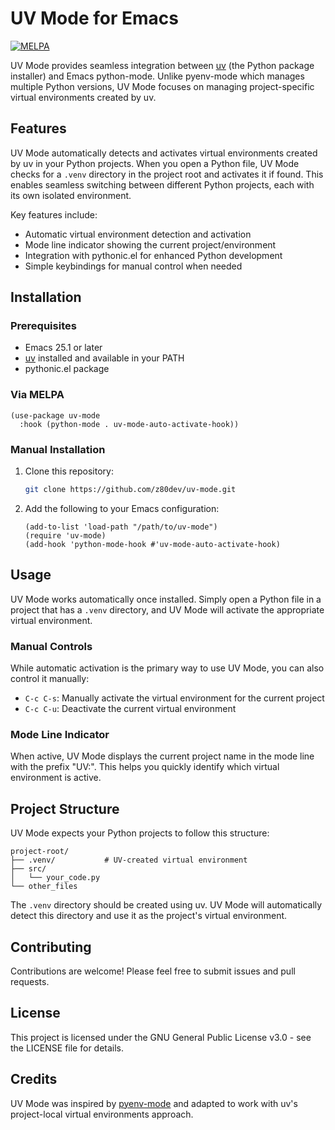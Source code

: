 # UV Mode for Emacs

[![MELPA](https://melpa.org/packages/uv-mode-badge.svg)](https://melpa.org/#/uv-mode)

UV Mode provides seamless integration between [uv](https://github.com/astral-sh/uv) (the Python package installer) and Emacs python-mode. Unlike pyenv-mode which manages multiple Python versions, UV Mode focuses on managing project-specific virtual environments created by uv.

## Features

UV Mode automatically detects and activates virtual environments created by uv in your Python projects. When you open a Python file, UV Mode checks for a `.venv` directory in the project root and activates it if found. This enables seamless switching between different Python projects, each with its own isolated environment.

Key features include:
- Automatic virtual environment detection and activation
- Mode line indicator showing the current project/environment
- Integration with pythonic.el for enhanced Python development
- Simple keybindings for manual control when needed

## Installation

### Prerequisites

- Emacs 25.1 or later
- [uv](https://github.com/astral-sh/uv) installed and available in your PATH
- pythonic.el package

### Via MELPA

```elisp
(use-package uv-mode
  :hook (python-mode . uv-mode-auto-activate-hook))
```

### Manual Installation

1. Clone this repository:
   ```bash
   git clone https://github.com/z80dev/uv-mode.git
   ```

2. Add the following to your Emacs configuration:
   ```elisp
   (add-to-list 'load-path "/path/to/uv-mode")
   (require 'uv-mode)
   (add-hook 'python-mode-hook #'uv-mode-auto-activate-hook)
   ```

## Usage

UV Mode works automatically once installed. Simply open a Python file in a project that has a `.venv` directory, and UV Mode will activate the appropriate virtual environment.

### Manual Controls

While automatic activation is the primary way to use UV Mode, you can also control it manually:

- `C-c C-s`: Manually activate the virtual environment for the current project
- `C-c C-u`: Deactivate the current virtual environment

### Mode Line Indicator

When active, UV Mode displays the current project name in the mode line with the prefix "UV:". This helps you quickly identify which virtual environment is active.

## Project Structure

UV Mode expects your Python projects to follow this structure:
```
project-root/
├── .venv/           # UV-created virtual environment
├── src/
│   └── your_code.py
└── other_files
```

The `.venv` directory should be created using uv. UV Mode will automatically detect this directory and use it as the project's virtual environment.

## Contributing

Contributions are welcome! Please feel free to submit issues and pull requests.

## License

This project is licensed under the GNU General Public License v3.0 - see the LICENSE file for details.

## Credits

UV Mode was inspired by [pyenv-mode](https://github.com/proofit404/pyenv-mode) and adapted to work with uv's project-local virtual environments approach.
